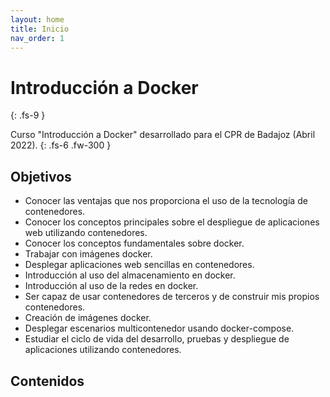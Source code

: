 ```yaml
---
layout: home
title: Inicio
nav_order: 1
---
```


# Introducción a Docker
{: .fs-9 }

Curso "Introducción a Docker" desarrollado para el CPR de Badajoz (Abril 2022).
{: .fs-6 .fw-300 }

## Objetivos

* Conocer las ventajas que nos proporciona el uso de la tecnología de contenedores.
* Conocer los conceptos principales sobre el despliegue de aplicaciones web utilizando contenedores.
* Conocer los conceptos fundamentales sobre docker.
* Trabajar con imágenes docker.
* Desplegar aplicaciones web sencillas en contenedores.
* Introducción al uso del almacenamiento en docker.
* Introducción al uso de la redes en docker.
* Ser capaz de usar contenedores de terceros y de construir mis propios contenedores.    
* Creación de imágenes docker.
* Desplegar escenarios multicontenedor usando docker-compose.
* Estudiar el ciclo de vida del desarrollo, pruebas y despliegue de aplicaciones utilizando contenedores.

## Contenidos

<!--


* [Sesión 1: Introducción a los contenedores y a Docker](sesion1)
* [Sesión 2: Trabajando con imágenes docker](sesion2)
* [Sesión 3: Almacenamiento en docker](sesion3)
* [Sesión 4: Redes en docker](sesion4)
* [Sesión 5: Creando escenarios multicontenedor con docker-compose](sesion5)
* [Sesión 6: Creación de imágenes en docker](sesion6)

->